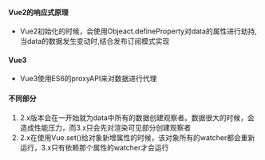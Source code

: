 #### Vue2的响应式原理  
- Vue2初始化的时候，会使用Objeact.defineProperty对data的属性进行劫持,当data的数据发生变动时,结合发布订阅模式实现  
  
#### Vue3  
- Vue3使用ES6的proxyAPI来对数据进行代理  
  
#### 不同部分  
1. 2.x版本会在一开始就为data中所有的数据创建观察者。数据很大的时候，会造成性能压力，而3.x只会先对渲染可见部分创建观察者  
2. 2.x在使用Vue.set()给对象新增属性的时候，该对象所有的watcher都会重新运行，3.x只有依赖那个属性的watcher才会运行